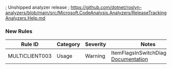 ﻿; Unshipped analyzer release
; https://github.com/dotnet/roslyn-analyzers/blob/main/src/Microsoft.CodeAnalysis.Analyzers/ReleaseTrackingAnalyzers.Help.md

### New Rules

Rule ID | Category | Severity | Notes
--------|----------|----------|--------------------
MULTICLIENT003  | Usage |  Warning | ItemFlagsInSwitchDiagnostics, [Documentation](https://github.com/BadMagic100/Archipelago.MultiClient.Net.Analyzers#multiclient003---avoid-using-switch-statements-with-itemflags)